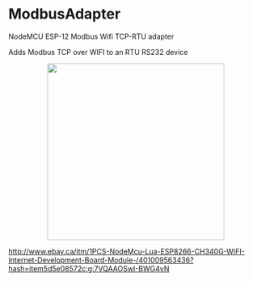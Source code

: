 # ModbusAdapter
NodeMCU ESP-12 Modbus Wifi TCP-RTU adapter

Adds Modbus TCP over WIFI to an RTU RS232 device


<p align="center">
  <img src="https://github.com/graham22/ModbusAdapter/blob/master/proto.jpg" width="350"/>
</p>



http://www.ebay.ca/itm/1PCS-NodeMcu-Lua-ESP8266-CH340G-WIFI-Internet-Development-Board-Module-/401009563436?hash=item5d5e08572c:g:7VQAAOSwI-BWG4vN
